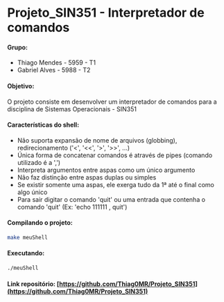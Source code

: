 # Projeto_SIN351 - Interpretador de comandos

#### Grupo: 
* Thiago Mendes - 5959 - T1
* Gabriel Alves - 5988 - T2
       
       
#### Objetivo:
O projeto consiste em desenvolver um interpretador de comandos para a disciplina de Sistemas Operacionais - SIN351


#### Características do shell:
* Não suporta expansão de nome de arquivos (globbing), redirecionamento ('<', '<<', '>', '>>', ...)
* Única forma de concatenar comandos é através de pipes (comando utilizado é a ',')
* Interpreta argumentos entre aspas como um único argumento
* Não faz distinção entre aspas duplas ou simples 
* Se existir somente uma aspas, ele exerga tudo da 1ª até o final como algo único
* Para sair digitar o comando 'quit' ou uma entrada que contenha o comando 'quit' (Ex: 'echo 111111 , quit')

#### Compilando o projeto:

```bash
make meuShell
```

#### Executando:

```bash
./meuShell
```

#### Link repositório: [https://github.com/Thiag0MR/Projeto_SIN351](https://github.com/Thiag0MR/Projeto_SIN351) 
